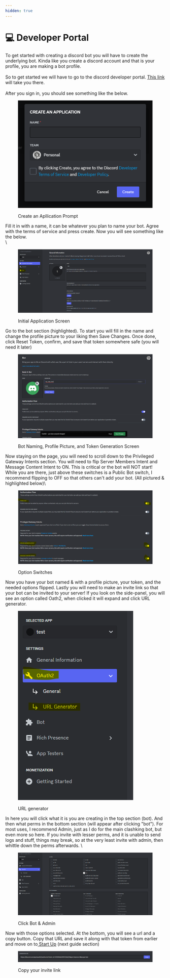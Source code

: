 ```yaml
---
hidden: true
---
```


# 💻 Developer Portal

To get started with creating a discord bot you will have to create the underlying bot. Kinda like you create a discord account and that is your profile, you are making a bot profile.\
\
So to get started we will have to go to the discord developer portal. [This link](https://discord.com/developers/applications?new_application=true) will take you there.\
\
After you sign in, you should see something like the below.

<figure><img src="../.gitbook/assets/image (3) (1) (1) (1).png" alt=""><figcaption><p>Create an Apllication Prompt</p></figcaption></figure>

Fill it in with a name, it can be whatever you plan to name your bot. Agree with the terms of service and press create. Now you will see something like the below.\
\


<figure><img src="../.gitbook/assets/image (8) (1) (1).png" alt=""><figcaption><p>Initial Application Screen</p></figcaption></figure>

Go to the bot section (highlighted). To start you will fill in the name and change the profile picture to your liking then Save Changes. Once done, click Reset Token, confirm, and save that token somewhere safe (you will need it later)

<figure><img src="../.gitbook/assets/image (9) (1) (1).png" alt=""><figcaption><p>Bot Naming, Profile Picture, and Token Generation Screen</p></figcaption></figure>

Now staying on the page, you will need to scroll down to the Privileged Gateway Intents section. You will need to flip Server Members Intent and Message Content Intent to ON. This is critical or the bot will NOT start! While you are there, just above these switches is a Public Bot switch, I recommend flipping to OFF so that others can't add your bot. (All pictured & highlighted below)\


<figure><img src="../.gitbook/assets/image (10) (1) (1).png" alt=""><figcaption><p>Option Switches</p></figcaption></figure>

Now you have your bot named & with a profile picture, your token, and the needed options flipped. Lastly you will need to make an invite link so that your bot can be invited to your server! If you look on the side-panel, you will see an option called Oath2, when clicked it will expand and click URL generator.

<figure><img src="../.gitbook/assets/image (19) (1) (1).png" alt=""><figcaption><p>URL generator</p></figcaption></figure>

In here you will click what it is you are creating in the top section (bot). And then what perms in the bottom section (will appear after clicking "bot"). For most uses, I recommend Admin, just as I do for the main clashking bot, but even more so here. If you invite with lesser perms, and it is unable to send logs and stuff, things may break, so at the very least invite with admin, then whittle down the perms afterwards. \


<figure><img src="../.gitbook/assets/image (20) (1) (1).png" alt=""><figcaption><p>Click Bot &#x26; Admin</p></figcaption></figure>

Now with those options selected. At the bottom, you will see a url and a copy button. Copy that URL and save it along with that token from earlier and move on to[ Start Up](turn-it-on.md) (next guide section)

<figure><img src="../.gitbook/assets/image (21) (1) (1).png" alt=""><figcaption><p>Copy your invite link</p></figcaption></figure>
